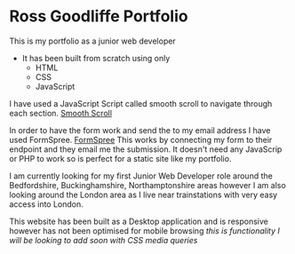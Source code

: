 # __Ross Goodliffe Portfolio__

This is my portfolio as a junior web developer

* It has been built from scratch using only 
  * HTML
  * CSS
  * JavaScript
 
I have used a JavaScript Script called smooth scroll to navigate through each section.
[Smooth Scroll](https://github.com/cferdinandi/smooth-scroll)

In order to have the form work and send the to my email address I have used FormSpree.
[FormSpree](https://formspree.io/)
This works by connecting my form to their endpoint and they email me the submission. It doesn't need any JavaScrip or PHP to work so is perfect for a static site like my portfolio.

I am currently looking for my first Junior Web Developer role around the Bedfordshire, Buckinghamshire, Northamptonshire areas however I am also looking around the London area as I live near trainstations with very easy access into London.

This website has been built as a Desktop application and is responsive however has not been optimised for mobile browsing 
*this is functionality I will be looking to add soon with CSS media queries*


